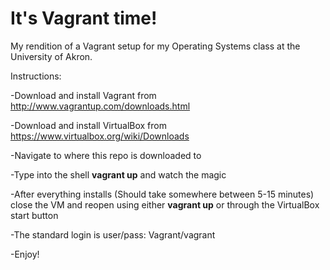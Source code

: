 # It's Vagrant time!

My rendition of a Vagrant setup for my Operating Systems class at the University of Akron.

Instructions:

-Download and install Vagrant from http://www.vagrantup.com/downloads.html

-Download and install VirtualBox from https://www.virtualbox.org/wiki/Downloads

-Navigate to where this repo is downloaded to

-Type into the shell __vagrant up__ and watch the magic


-After everything installs (Should take somewhere between 5-15 minutes) close the VM and reopen
 using either __vagrant up__ or through the VirtualBox start button

-The standard login is user/pass: Vagrant/vagrant

-Enjoy!
